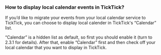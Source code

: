 ### How to display local calendar events in TickTick?
If you’d like to migrate your events from your local calendar service to TickTick, you can choose to display local calender in TickTick's “Calendar” list.

“Calendar” is a hidden list as default, so first you should enable it (turn to 2.3.1 for details). After that, enable “Calendar” first and then check off your local calendar that you want to display in TickTick.



